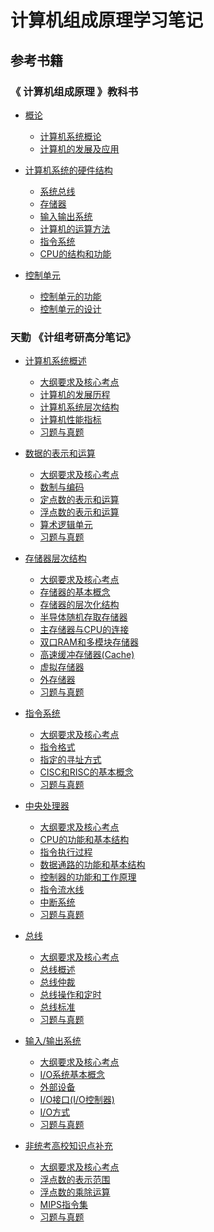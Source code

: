 # 计算机组成原理学习笔记

## 参考书籍
### 《 计算机组成原理 》教科书
* [概论]()
    * [计算机系统概论]()
    * [计算机的发展及应用]()

* [计算机系统的硬件结构]()
    * [系统总线]()
    * [存储器]()
    * [输入输出系统]()
    * [计算机的运算方法]()
    * [指令系统]()
    * [CPU的结构和功能]()

* [控制单元]()
    * [控制单元的功能]()
    * [控制单元的设计]()


### 天勤 《计组考研高分笔记》
* [计算机系统概述]()
    * [大纲要求及核心考点]()
    * [计算机的发展历程]()
    * [计算机系统层次结构]()
    * [计算机性能指标]()
    * [习题与真题]()

* [数据的表示和运算]()
    * [大纲要求及核心考点]()
    * [数制与编码]()
    * [定点数的表示和运算]()
    * [浮点数的表示和运算]()
    * [算术逻辑单元]()
    * [习题与真题]()

* [存储器层次结构]()
    * [大纲要求及核心考点]()
    * [存储器的基本概念]()
    * [存储器的层次化结构]()
    * [半导体随机存取存储器]()
    * [主存储器与CPU的连接]()
    * [双口RAM和多模块存储器]()
    * [高速缓冲存储器(Cache)]()
    * [虚拟存储器]()
    * [外存储器]()
    * [习题与真题]()

* [指令系统]()
    * [大纲要求及核心考点]()
    * [指令格式]()
    * [指定的寻址方式]()
    * [CISC和RISC的基本概念]()
    * [习题与真题]()

* [中央处理器]()
    * [大纲要求及核心考点]()
    * [CPU的功能和基本结构]()
    * [指令执行过程]()
    * [数据通路的功能和基本结构]()
    * [控制器的功能和工作原理]()
    * [指令流水线]()
    * [中断系统]()
    * [习题与真题]()

* [总线]()
    * [大纲要求及核心考点]()
    * [总线概述]()
    * [总线仲裁]()
    * [总线操作和定时]()
    * [总线标准]()
    * [习题与真题]()

* [输入/输出系统]()
    * [大纲要求及核心考点]()
    * [I/O系统基本概念]()
    * [外部设备]()
    * [I/O接口(I/O控制器)]()
    * [I/O方式]()
    * [习题与真题]()

* [非统考高校知识点补充]()
    * [大纲要求及核心考点]()
    * [浮点数的表示范围]()
    * [浮点数的乘除运算]()
    * [MIPS指令集]()
    * [习题与真题]()
